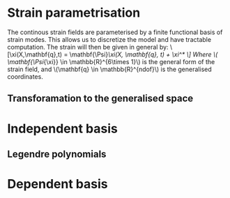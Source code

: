 # Strain parametrisation
The continous strain fields are parameterised by a finite functional basis of strain modes. This allows us to discretize the model and have tractable computation. The strain will then be given in general by:
\\[\xi(X,\mathbf{q},t) = \mathbf{\Psi}_\xi(X, \mathbf{q}, t) + \xi^* \\]
Where \\( \mathbf{\Psi_{\xi}} \in \mathbb{R}^{6\times 1}\\) is the general form of the strain field, and \\(\mathbf{q} \in \mathbb{R}^{ndof}\\) is the generalised coordinates. 

## Transforamation to the generalised space

# Independent basis

## Legendre polynomials

# Dependent basis
